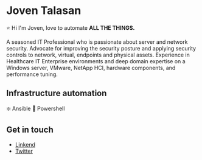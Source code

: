 # Joven Talasan

⭐ Hi I'm Joven, love to automate **ALL THE THINGS.**

A seasoned IT Professional who is passionate about server and network security. Advocate for improving the security posture and applying security controls to network, virtual, endpoints and physical assets. Experience in Healthcare IT Enterprise environments and deep domain expertise on a Windows server, VMware, NetApp HCI, hardware components, and performance tuning.

## Infrastructure automation
❇️ Ansible
🌟 Powershell


## Get in touch
- [Linkend](https://www.linkedin.com/in/joven-talasan)
- [Twitter](https://twitter.com/talzcloning)
